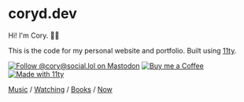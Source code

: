 # coryd.dev

Hi! I'm Cory. 👋🏻

This is the code for my personal website and portfolio. Built using [11ty](https://www.11ty.dev).

[![Follow @cory@social.lol on Mastodon](https://cdn.coryd.dev/assets/badges/mastodon.png?aspect_ratio=1:.35&width=88)](https://social.lol/@cory) [![Buy me a Coffee](https://cdn.coryd.dev/assets/badges/buymeacoffee.png?aspect_ratio=1:.35&width=88)](https://www.buymeacoffee.com/cory) [![Made with 11ty](https://cdn.coryd.dev/assets/badges/eleventy.png?aspect_ratio=1:.35&width=88)](https://eleventy.dev)

[Music](https://coryd.dev/music) / [Watching](https://coryd.dev/watching) / [Books](https://coryd.dev/books) / [Now](https://coryd.dev/now)
